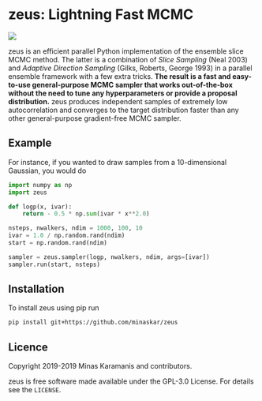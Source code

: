 
# zeus: Lightning Fast MCMC

![](zeus.gif)

zeus is an efficient parallel Python implementation of the ensemble slice MCMC method. The latter is a combination of _Slice Sampling_ \(Neal 2003\) and _Adaptive Direction Sampling_ \(Gilks, Roberts, George 1993\) in a parallel ensemble framework with a few extra tricks. **The result is a fast and easy-to-use general-purpose MCMC sampler that works out-of-the-box without the need to tune any hyperparameters or provide a proposal distribution.** zeus produces independent samples of extremely low autocorrelation and converges to the target distribution faster than any other general-purpose gradient-free MCMC sampler.

## Example

For instance, if you wanted to draw samples from a 10-dimensional Gaussian, you would do

```python
import numpy as np
import zeus

def logp(x, ivar):
    return - 0.5 * np.sum(ivar * x**2.0)

nsteps, nwalkers, ndim = 1000, 100, 10
ivar = 1.0 / np.random.rand(ndim)
start = np.random.rand(ndim)

sampler = zeus.sampler(logp, nwalkers, ndim, args=[ivar])
sampler.run(start, nsteps)
```

## Installation

To install zeus using pip run

```bash
pip install git+https://github.com/minaskar/zeus
```

## Licence

Copyright 2019-2019 Minas Karamanis and contributors.

zeus is free software made available under the GPL-3.0 License. For details see the `LICENSE`.

